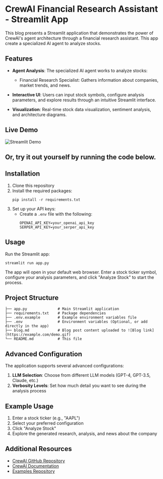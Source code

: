 # CrewAI Financial Research Assistant - Streamlit App

This blog presents a Streamlit application that demonstrates the power of CrewAI's agent architecture through a financial research assistant. This app create a specialized AI agent to analyze stocks.

## Features

- **Agent Analysis**: The specialized AI agent works to analyze stocks:
  - Financial Research Specialist: Gathers information about companies, market trends, and news.

- **Interactive UI**: Users can input stock symbols, configure analysis parameters, and explore results through an intuitive Streamlit interface.

- **Visualization**: Real-time stock data visualization, sentiment analysis, and architecture diagrams.

## Live Demo

![Streamlit Demo](https://example.com/demo.gif)

## Or, try it out yourself by running the code below.

## Installation

1. Clone this repository
2. Install the required packages:
   ```
   pip install -r requirements.txt
   ```
3. Set up your API keys:
   - Create a `.env` file with the following:
     ```
     OPENAI_API_KEY=your_openai_api_key
     SERPER_API_KEY=your_serper_api_key
     ```

## Usage

Run the Streamlit app:
```
streamlit run app.py
```

The app will open in your default web browser. Enter a stock ticker symbol, configure your analysis parameters, and click "Analyze Stock" to start the process.

## Project Structure

```
├── app.py              # Main Streamlit application
├── requirements.txt    # Package dependencies
├── .env.example        # Example environment variables file
├── .env                # Environment variables (Optional, or add directly in the app)
├── blog.md             # Blog post content uploaded to ![Blog link](https://example.com/demo.gif)
└── README.md           # This file
```

## Advanced Configuration

The application supports several advanced configurations:

1. **LLM Selection**: Choose from different LLM models (GPT-4, GPT-3.5, Claude, etc.)
2. **Verbosity Levels**: Set how much detail you want to see during the analysis process

## Example Usage

1. Enter a stock ticker (e.g., "AAPL")
2. Select your preferred configuration
3. Click "Analyze Stock"
4. Explore the generated research, analysis, and news about the company

## Additional Resources

- [CrewAI GitHub Repository](https://github.com/crewAIInc/crewAI)
- [CrewAI Documentation](https://docs.crewai.com/)
- [Examples Repository](https://github.com/crewAIInc/crewAI-examples)